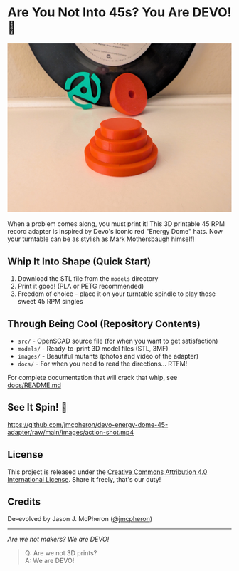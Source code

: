 # Are You Not Into 45s? You Are DEVO! 🎵

![Devo Energy Dome Adapter](images/cover.jpg)

When a problem comes along, you must print it! This 3D printable 45 RPM record adapter is inspired by Devo's iconic red "Energy Dome" hats. Now your turntable can be as stylish as Mark Mothersbaugh himself!

## Whip It Into Shape (Quick Start)

1. Download the STL file from the `models` directory
2. Print it good! (PLA or PETG recommended)
3. Freedom of choice - place it on your turntable spindle to play those sweet 45 RPM singles

## Through Being Cool (Repository Contents)

- `src/` - OpenSCAD source file (for when you want to get satisfaction)
- `models/` - Ready-to-print 3D model files (STL, 3MF)
- `images/` - Beautiful mutants (photos and video of the adapter)
- `docs/` - For when you need to read the directions... RTFM!

For complete documentation that will crack that whip, see [docs/README.md](docs/README.md)

## See It Spin! 🎵

https://github.com/jmcpheron/devo-energy-dome-45-adapter/raw/main/images/action-shot.mp4

## License

This project is released under the [Creative Commons Attribution 4.0 International License](https://creativecommons.org/licenses/by/4.0/). Share it freely, that's our duty!

## Credits

De-evolved by Jason J. McPheron ([@jmcpheron](https://github.com/jmcpheron))

---

*Are we not makers? We are DEVO!* 

> Q: Are we not 3D prints?  
> A: We are DEVO! 